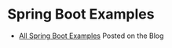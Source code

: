 # Spring Boot Examples

- [All Spring Boot Examples](https://springexamples.com/spring-boot/) Posted on the Blog
